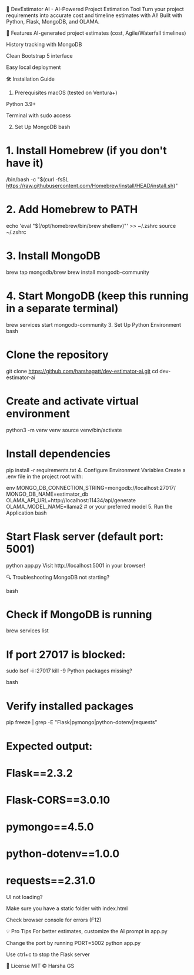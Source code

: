 🚀 DevEstimator AI - AI-Powered Project Estimation Tool
Turn your project requirements into accurate cost and timeline estimates with AI! Built with Python, Flask, MongoDB, and OLAMA.

🌟 Features
AI-generated project estimates (cost, Agile/Waterfall timelines)

History tracking with MongoDB

Clean Bootstrap 5 interface

Easy local deployment

🛠️ Installation Guide
1. Prerequisites
macOS (tested on Ventura+)

Python 3.9+

Terminal with sudo access

2. Set Up MongoDB
bash
# 1. Install Homebrew (if you don't have it)
/bin/bash -c "$(curl -fsSL https://raw.githubusercontent.com/Homebrew/install/HEAD/install.sh)"

# 2. Add Homebrew to PATH
echo 'eval "$(/opt/homebrew/bin/brew shellenv)"' >> ~/.zshrc
source ~/.zshrc

# 3. Install MongoDB
brew tap mongodb/brew
brew install mongodb-community

# 4. Start MongoDB (keep this running in a separate terminal)
brew services start mongodb-community
3. Set Up Python Environment
bash
# Clone the repository
git clone https://github.com/harshagatt/dev-estimator-ai.git
cd dev-estimator-ai

# Create and activate virtual environment
python3 -m venv venv
source venv/bin/activate

# Install dependencies
pip install -r requirements.txt
4. Configure Environment Variables
Create a .env file in the project root with:

env
MONGO_DB_CONNECTION_STRING=mongodb://localhost:27017/
MONGO_DB_NAME=estimator_db
OLAMA_API_URL=http://localhost:11434/api/generate
OLAMA_MODEL_NAME=llama2  # or your preferred model
5. Run the Application
bash
# Start Flask server (default port: 5001)
python app.py
Visit http://localhost:5001 in your browser!

🔍 Troubleshooting
MongoDB not starting?

bash
# Check if MongoDB is running
brew services list

# If port 27017 is blocked:
sudo lsof -i :27017
kill -9 <PID>
Python packages missing?

bash
# Verify installed packages
pip freeze | grep -E "Flask|pymongo|python-dotenv|requests"

# Expected output:
# Flask==2.3.2
# Flask-CORS==3.0.10
# pymongo==4.5.0
# python-dotenv==1.0.0
# requests==2.31.0
UI not loading?

Make sure you have a static folder with index.html

Check browser console for errors (F12)

💡 Pro Tips
For better estimates, customize the AI prompt in app.py

Change the port by running PORT=5002 python app.py

Use ctrl+c to stop the Flask server

📜 License
MIT © Harsha GS
